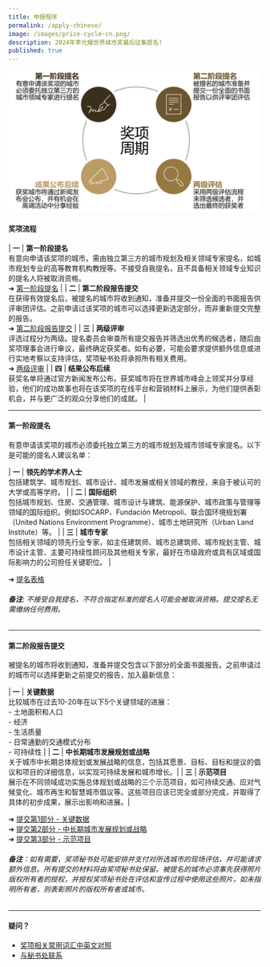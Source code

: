 ```yaml
---
title: 申报程序
permalink: /apply-chinese/
image: /images/prize-cycle-cn.png/
description: 2024年李光耀世界城市奖最后征集提名!
published: true
---
```


![奖项周期](/images/prize-cycle-cn.png)

#### **奖项流程**

| **一** | **第一阶段提名** <br> 有意向申请该奖项的城市，需由独立第三方的城市规划及相关领域专家提名，如城市规划专业的高等教育机构教授等。不接受自我提名，且不具备相关领域专业知识的提名人将被取消资格。<br> ➜ [第一阶段提名](#第一阶段提名) |
| **二** | **第二阶段报告提交** <br> 在获得有效提名后，被提名的城市将收到通知，准备并提交一份全面的书面报告供评审团评估。之前申请过该奖项的城市可以选择更新选定部分，而非重新提交完整的报告。<br> ➜ [第二阶段报告提交](#第二阶段报告提交) |
| **三** | **两级评审** <br> 评选过程分为两级。提名委员会审查所有提交报告并筛选出优秀的候选者，随后由奖项理事会进行审议，最终确定获奖者。如有必要，可能会要求提供额外信息或进行实地考察以支持评估，奖项秘书处将承担所有相关费用。<br> ➜ [两级评审](/evaluations-chinese/) |
| **四** | **结果公布后续** <br> 获奖名单将通过官方新闻发布公布。获奖城市将在世界城市峰会上领奖并分享经验，他们的成功故事也将在该奖项的在线平台和营销材料上展示，为他们提供表彰机会，并与更广泛的观众分享他们的成就。 |

---

#### **第一阶段提名**

有意申请该奖项的城市必须委托独立第三方的城市规划及城市领域专家提名。以下是可能的提名人建议名单：

| **一** | **领先的学术界人士** <br>  包括建筑学、城市规划、城市设计、城市发展或相关领域的教授，来自于被认可的大学或高等学府。 |
| **二** | **国际组织** <br>  包括城市规划、住房、交通管理、城市设计与建筑、能源保护、城市政策与管理等领域的国际组织。例如ISOCARP、Fundación Metropoli、联合国环境规划署（United Nations Environment Programme）、城市土地研究所（Urban Land Institute）等。 |
| **三** | **城市专家** <br>  包括相关领域的领先行业专家，如主任建筑师、城市总建筑师、城市规划主管、城市设计主管、主要可持续性顾问及其他相关专家，最好在市级政府或具有区域或国际影响力的公司担任关键职位。 |

➜ [提名表格](https://go.gov.sg/nominations)

###### **备注**: 不接受自我提名，不符合指定标准的提名人可能会被取消资格。提交提名无需缴纳任何费用。

---

#### **第二阶段报告提交**

被提名的城市将收到通知，准备并提交包含以下部分的全面书面报告。之前申请过的城市可以选择更新之前提交的报告，加入最新信息：

| **一** | **关键数据** <br> 比较城市在过去10-20年在以下5个关键领域的进展：<br> - 土地面积和人口 <br> - 经济 <br> - 生活质量 <br> - 日常通勤的交通模式分布 <br> - 可持续性 |
| **二** | **中长期城市发展规划或战略** <br> 关于城市中长期总体规划或发展战略的信息，包括其愿景、目标、目标和提议的倡议和项目的详细信息，以实现可持续发展和城市增长。|
| **三** | **示范项目** <br> 展示在不同领域成功实施总体规划或战略的三个示范项目，如可持续交通、应对气候变化、城市再生和智慧城市倡议等。这些项目应该已完全或部分完成，并取得了具体的初步成果，展示出影响和进展。|

➜ [提交第1部分 - 关键数据](https://go.gov.sg/part-1) <br>
➜ [提交第2部分 - 中长期城市发展规划或战略](https://go.gov.sg/part-2) <br>
➜ [提交第3部分 - 示范项目](https://go.gov.sg/part-3)

###### **备注**：如有需要，奖项秘书处可能安排并支付对所选城市的现场评估，并可能请求额外信息。所有提交的材料将由奖项秘书处保留。被提名的城市必须事先获得照片版权所有者的授权，并授权奖项秘书处在评估和宣传过程中使用这些照片，如未指明所有者，则表彰照片的版权所有者或城市。

---

#### **疑问？**

- [奖项相关常用词汇中英文对照](/glossary-chinese/)
- [与秘书处联系](/feedback-chinese/)
